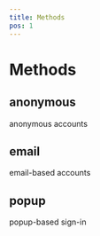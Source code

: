 ```yaml
---
title: Methods
pos: 1
---
```


# Methods

## anonymous

anonymous accounts

## email

email-based accounts

## popup

popup-based sign-in
